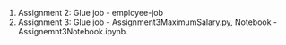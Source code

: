 1. Assignment 2: Glue job - employee-job
2. Assignment 3: Glue job - Assignment3MaximumSalary.py, Notebook - Assignemnt3Notebook.ipynb.
